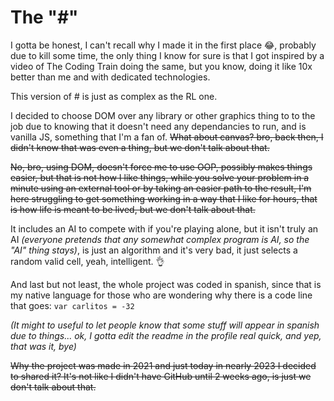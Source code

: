 # The "#"

I gotta be honest, I can't recall why I made it in the first place 😂, probably due to kill some time, the only thing I know for sure is that I got inspired by a video of The Coding Train doing the same, but you know, doing it like 10x better than me and with dedicated technologies.

This version of # is just as complex as the RL one.

I decided to choose DOM over any library or other graphics thing to to the job due to knowing that it doesn't need any dependancies to run, and is vanilla JS, something that I'm a fan of. ~~What about canvas? bro, back then, I didn't know that was even a thing, but we don't talk about that.~~

~~No, bro, using DOM, doesn't force me to use OOP, possibly makes things easier, but that is not how I like things, while you solve your problem in a minute using an external tool or by taking an easier path to the result, I'm here struggling to get something working in a way that I like for hours, that is how life is meant to be lived, but we don't talk about that.~~ 

It includes an AI to compete with if you're playing alone, but it isn't truly an AI *(everyone pretends that any somewhat complex program is AI, so the "AI" thing stays)*, is just an algorithm and it's very bad, it just selects a random valid cell, yeah, intelligent. 👌

And last but not least, the whole project was coded in spanish, since that is my native language for those who are wondering why there is a code line that goes: ```var carlitos = -32``` 

*(It might to useful to let people know that some stuff will appear in spanish due to things... ok, I gotta edit the readme in the profile real quick, and yep, that was it, bye)*

~~Why the project was made in 2021 and just today in nearly 2023 I decided to shared it? It's not like I didn't have GitHub until 2 weeks ago, is just we don't talk about that.~~
